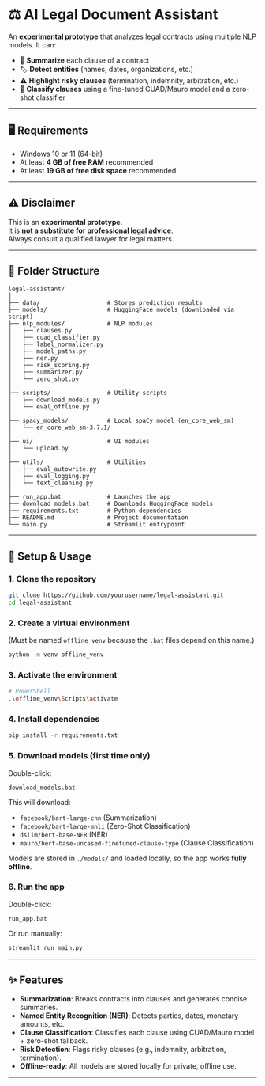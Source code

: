 # ⚖️ AI Legal Document Assistant  

An **experimental prototype** that analyzes legal contracts using multiple NLP models. It can:  
- 📄 **Summarize** each clause of a contract  
- 🏷️ **Detect entities** (names, dates, organizations, etc.)  
- ⚠️ **Highlight risky clauses** (termination, indemnity, arbitration, etc.)  
- 🧠 **Classify clauses** using a fine-tuned CUAD/Mauro model and a zero-shot classifier  

---

## 🖥️ Requirements
- Windows 10 or 11 (64-bit)  
- At least **4 GB of free RAM** recommended  
- At least **19 GB of free disk space** recommended
---

## ⚠️ Disclaimer
This is an **experimental prototype**.  
It is **not a substitute for professional legal advice**.  
Always consult a qualified lawyer for legal matters.  

---

## 📂 Folder Structure
```
legal-assistant/
│
├── data/                   # Stores prediction results
├── models/                 # HuggingFace models (downloaded via script)
├── nlp_modules/            # NLP modules
│   ├── clauses.py
│   ├── cuad_classifier.py
│   ├── label_normalizer.py
│   ├── model_paths.py
│   ├── ner.py
│   ├── risk_scoring.py
│   ├── summarizer.py
│   └── zero_shot.py
│
├── scripts/                # Utility scripts
│   ├── download_models.py
│   └── eval_offline.py
│
├── spacy_models/           # Local spaCy model (en_core_web_sm)
│   └── en_core_web_sm-3.7.1/
│
├── ui/                     # UI modules
│   └── upload.py
│
├── utils/                  # Utilities
│   ├── eval_autowrite.py
│   ├── eval_logging.py
│   └── text_cleaning.py
│
├── run_app.bat             # Launches the app
├── download_models.bat     # Downloads HuggingFace models
├── requirements.txt        # Python dependencies
├── README.md               # Project documentation
└── main.py                 # Streamlit entrypoint
```

---

## 🚀 Setup & Usage

### 1. Clone the repository
```bash
git clone https://github.com/yourusername/legal-assistant.git
cd legal-assistant
```

### 2. Create a virtual environment  
(Must be named `offline_venv` because the `.bat` files depend on this name.)  
```bash
python -m venv offline_venv
```

### 3. Activate the environment
```bash
# PowerShell
.\offline_venv\Scripts\activate
```

### 4. Install dependencies
```bash
pip install -r requirements.txt
```

### 5. Download models (first time only)  
Double-click:  
```
download_models.bat
```
This will download:
- `facebook/bart-large-cnn` (Summarization)  
- `facebook/bart-large-mnli` (Zero-Shot Classification)  
- `dslim/bert-base-NER` (NER)  
- `mauro/bert-base-uncased-finetuned-clause-type` (Clause Classification)  

Models are stored in `./models/` and loaded locally, so the app works **fully offline**.

### 6. Run the app  
Double-click:  
```
run_app.bat
```
Or run manually:  
```bash
streamlit run main.py
```

---

## ✨ Features
- **Summarization**: Breaks contracts into clauses and generates concise summaries.  
- **Named Entity Recognition (NER)**: Detects parties, dates, monetary amounts, etc.  
- **Clause Classification**: Classifies each clause using CUAD/Mauro model + zero-shot fallback.  
- **Risk Detection**: Flags risky clauses (e.g., indemnity, arbitration, termination).  
- **Offline-ready**: All models are stored locally for private, offline use.  

---

